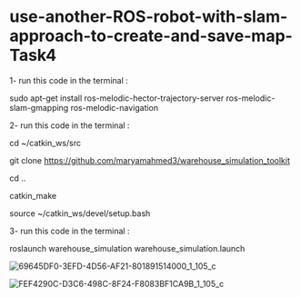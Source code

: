 # use-another-ROS-robot-with-slam-approach-to-create-and-save-map-Task4


1- run this code in the terminal :


sudo apt-get install ros-melodic-hector-trajectory-server ros-melodic-slam-gmapping ros-melodic-navigation


2- run this code in the terminal :

cd ~/catkin_ws/src

git clone https://github.com/maryamahmed3/warehouse_simulation_toolkit

cd ..

catkin_make

source ~/catkin_ws/devel/setup.bash


3- run this code in the terminal :

roslaunch warehouse_simulation warehouse_simulation.launch




![69645DF0-3EFD-4D56-AF21-801891514000_1_105_c](https://user-images.githubusercontent.com/86611989/129288145-017387bb-0688-44a4-9b56-230642e027e4.jpeg)




![FEF4290C-D3C6-498C-8F24-F8083BF1CA9B_1_105_c](https://user-images.githubusercontent.com/86611989/129288268-98d78fc1-a372-427e-9ba5-22c0d04c9474.jpeg)





